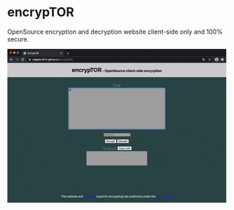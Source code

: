 # encrypTOR
OpenSource encryption and decryption website client-side only and 100% secure.

![encrypTOR demo](https://github.com/edgelord314/encrypTOR/blob/master/encrypTOR.gif)
